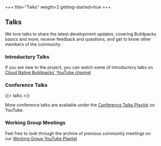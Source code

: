 +++
title="Talks"
weight=2
getting-started=true
+++

## Talks

We love talks to share the latest development updates, covering Buildpacks basics and more, receive feedback and questions, and get to know other members of the community.

### Introductory Talks  

If you are new to the project, you can watch some of introductory talks on [Cloud Native Buildpacks' YouTube channel](https://www.youtube.com/@buildpacks)

### Conference Talks

{{< talks >}}

More conference talks are available under the [Conference Talks Playlist](https://www.youtube.com/playlist?list=PL1p8pquzNvRqz3v7Q-OA7wldIxLCNFHcC) on YouTube.  

### Working Group Meetings

Feel free to look through the archive of previous community meetings on our [Working Group YouTube Playlist](https://www.youtube.com/playlist?list=PL1p8pquzNvRpDbbgZ0db0MRA-W5_w0G1U)
